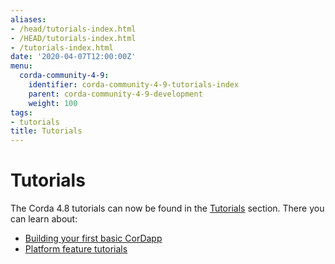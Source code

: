 ```yaml
---
aliases:
- /head/tutorials-index.html
- /HEAD/tutorials-index.html
- /tutorials-index.html
date: '2020-04-07T12:00:00Z'
menu:
  corda-community-4-9:
    identifier: corda-community-4-9-tutorials-index
    parent: corda-community-4-9-development
    weight: 100
tags:
- tutorials
title: Tutorials
---
```



#  Tutorials

The Corda 4.8 tutorials can now be found in the [Tutorials](../../../../tutorials/corda/4.8/os.html) section. There you can learn about:

* [Building your first basic CorDapp](../../../../tutorials/corda/4.8/os/build-basic-cordapp/basic-cordapp-intro.md)
* [Platform feature tutorials](../../../../tutorials/corda/4.8/os/supplementary-tutorials/supplementary-tutorials-intro.md)
